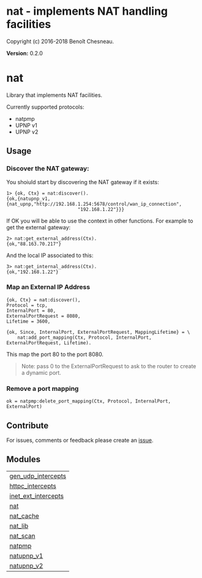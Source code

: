 

# nat -  implements NAT handling facilities #

Copyright (c) 2016-2018 Benoît Chesneau.

__Version:__ 0.2.0

# nat

Library that implements NAT facilities.

Currently supported protocols:
- natpmp
- UPNP v1
- UPNP v2

## Usage

### Discover the NAT gateway:

You shoiuld start by discovering the NAT gateway if it exists:

```
1> {ok, Ctx} = nat:discover().
{ok,{natupnp_v1,{nat_upnp,"http://192.168.1.254:5678/control/wan_ip_connection",
                          "192.168.1.22"}}}
```

If OK you will be able to use the context in other functions. For example to get 
the external gateway:

```
2> nat:get_external_address(Ctx).
{ok,"88.163.70.217"}
```

And the local IP associated to this:

```
3> nat:get_internal_address(Ctx).
{ok,"192.168.1.22"}
```

### Map an External IP Address

```
{ok, Ctx} = nat:discover(),
Protocol = tcp,
InternalPort = 80,
ExternalPortRequest = 8080,
Lifetime = 3600,

{ok, Since, InternalPort, ExternalPortRequest, MappingLifetime} = \
    nat:add_port_mapping(Ctx, Protocol, InternalPort, ExternalPortRequest, Lifetime).
```

This map the port 80 to the port 8080.

> Note: pass 0 to the ExternalPortRequest to ask to the router to create a dynamic port.

### Remove a port mapping

```
ok = natpmp:delete_port_mapping(Ctx, Protocol, InternalPort, ExternalPort)
```

## Contribute

For issues, comments or feedback please create an [issue](https://github.com/benoitc/erlang-nat/issues).


## Modules ##


<table width="100%" border="0" summary="list of modules">
<tr><td><a href="http://github.com/benoitc/erlang-nat/blob/master/doc/gen_udp_intercepts.md" class="module">gen_udp_intercepts</a></td></tr>
<tr><td><a href="http://github.com/benoitc/erlang-nat/blob/master/doc/httpc_intercepts.md" class="module">httpc_intercepts</a></td></tr>
<tr><td><a href="http://github.com/benoitc/erlang-nat/blob/master/doc/inet_ext_intercepts.md" class="module">inet_ext_intercepts</a></td></tr>
<tr><td><a href="http://github.com/benoitc/erlang-nat/blob/master/doc/nat.md" class="module">nat</a></td></tr>
<tr><td><a href="http://github.com/benoitc/erlang-nat/blob/master/doc/nat_cache.md" class="module">nat_cache</a></td></tr>
<tr><td><a href="http://github.com/benoitc/erlang-nat/blob/master/doc/nat_lib.md" class="module">nat_lib</a></td></tr>
<tr><td><a href="http://github.com/benoitc/erlang-nat/blob/master/doc/nat_scan.md" class="module">nat_scan</a></td></tr>
<tr><td><a href="http://github.com/benoitc/erlang-nat/blob/master/doc/natpmp.md" class="module">natpmp</a></td></tr>
<tr><td><a href="http://github.com/benoitc/erlang-nat/blob/master/doc/natupnp_v1.md" class="module">natupnp_v1</a></td></tr>
<tr><td><a href="http://github.com/benoitc/erlang-nat/blob/master/doc/natupnp_v2.md" class="module">natupnp_v2</a></td></tr></table>

